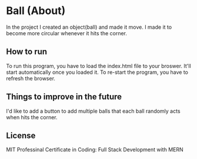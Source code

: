 # Ball (About)
In the project I created an object(ball) and made it move. I made it to become more circular whenever it hits the corner.

## How to run
To run this program, you have to load the index.html file to your broswer. It'll start automatically once you loaded it. To re-start the program, you have to refresh the browser.

## Things to improve in the future
I'd like to add a button to add multiple balls that each ball randomly acts when hits the corner.

## License
MIT Professinal Certificate in Coding: Full Stack Development with MERN
